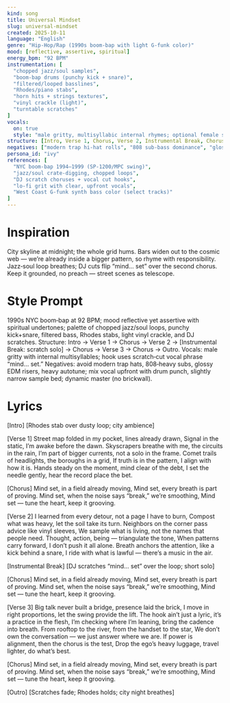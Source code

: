 ```yaml
---
kind: song
title: Universal Mindset
slug: universal-mindset
created: 2025-10-11
language: "English"
genre: "Hip‑Hop/Rap (1990s boom‑bap with light G‑funk color)"
mood: [reflective, assertive, spiritual]
energy_bpm: "92 BPM"
instrumentation: [
  "chopped jazz/soul samples",
  "boom‑bap drums (punchy kick + snare)",
  "filtered/looped basslines",
  "Rhodes/piano stabs",
  "horn hits + strings textures",
  "vinyl crackle (light)",
  "turntable scratches"
]
vocals:
  on: true
  style: "male gritty, multisyllabic internal rhymes; optional female sung hooks; close‑mic"
structure: [Intro, Verse 1, Chorus, Verse 2, Instrumental Break, Chorus, Verse 3, Chorus, Outro]
negatives: ["modern trap hi‑hat rolls", "808 sub‑bass dominance", "glossy EDM risers/supersaws", "heavy Autotune", "brickwall mastering"]
persona_id: "ivy"
references: [
  "NYC boom‑bap 1994–1999 (SP‑1200/MPC swing)",
  "jazz/soul crate‑digging, chopped loops",
  "DJ scratch choruses + vocal cut hooks",
  "lo‑fi grit with clear, upfront vocals",
  "West Coast G‑funk synth bass color (select tracks)"
]
---
```


# Inspiration

City skyline at midnight; the whole grid hums. Bars widen out to the cosmic web — we’re already inside a bigger pattern, so rhyme with responsibility. Jazz‑soul loop breathes; DJ cuts flip “mind… set” over the second chorus. Keep it grounded, no preach — street scenes as telescope.

# Style Prompt

1990s NYC boom‑bap at 92 BPM; mood reflective yet assertive with spiritual undertones; palette of chopped jazz/soul loops, punchy kick+snare, filtered bass, Rhodes stabs, light vinyl crackle, and DJ scratches. Structure: Intro → Verse 1 → Chorus → Verse 2 → [Instrumental Break: scratch solo] → Chorus → Verse 3 → Chorus → Outro. Vocals: male gritty with internal multisyllables; hook uses scratch‑cut vocal phrase “mind… set.” Negatives: avoid modern trap hats, 808‑heavy subs, glossy EDM risers, heavy autotune; mix vocal upfront with drum punch, slightly narrow sample bed; dynamic master (no brickwall).

# Lyrics

[Intro]
[Rhodes stab over dusty loop; city ambience]

[Verse 1]
Street map folded in my pocket, lines already drawn,
Signal in the static, I’m awake before the dawn.
Skyscrapers breathe with me, the circuits in the rain,
I’m part of bigger currents, not a solo in the frame.
Comet trails of headlights, the boroughs in a grid,
If truth is in the pattern, I align with how it is.
Hands steady on the moment, mind clear of the debt,
I set the needle gently, hear the record place the bet.

[Chorus]
Mind set, in a field already moving,
Mind set, every breath is part of proving.
Mind set, when the noise says “break,” we’re smoothing,
Mind set — tune the heart, keep it grooving.

[Verse 2]
I learned from every detour, not a page I have to burn,
Compost what was heavy, let the soil take its turn.
Neighbors on the corner pass advice like vinyl sleeves,
We sample what is living, not the names that people need.
Thought, action, being — triangulate the tone,
When patterns carry forward, I don’t push it all alone.
Breath anchors the attention, like a kick behind a snare,
I ride with what is lawful — there’s a music in the air.

[Instrumental Break]
[DJ scratches “mind… set” over the loop; short solo]

[Chorus]
Mind set, in a field already moving,
Mind set, every breath is part of proving.
Mind set, when the noise says “break,” we’re smoothing,
Mind set — tune the heart, keep it grooving.

[Verse 3]
Big talk never built a bridge, presence laid the brick,
I move in right proportions, let the swing provide the lift.
The hook ain’t just a lyric, it’s a practice in the flesh,
I’m checking where I’m leaning, bring the cadence into breath.
From rooftop to the river, from the handset to the star,
We don’t own the conversation — we just answer where we are.
If power is alignment, then the chorus is the test,
Drop the ego’s heavy luggage, travel lighter, do what’s best.

[Chorus]
Mind set, in a field already moving,
Mind set, every breath is part of proving.
Mind set, when the noise says “break,” we’re smoothing,
Mind set — tune the heart, keep it grooving.

[Outro]
[Scratches fade; Rhodes holds; city night breathes]
